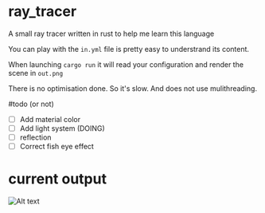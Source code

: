 # ray_tracer

A small ray tracer written in rust to help me learn this language

You can play with the `in.yml` file is pretty easy to understrand its content. 

When launching `cargo run` it will read your configuration and render the scene in `out.png`

There is no optimisation done. So it's slow. And does not use mulithreading. 

#todo (or not)

- [ ] Add material color
- [ ] Add light system (DOING)
- [ ] reflection
- [ ] Correct fish eye effect 

# current output

![Alt text](out.jpg?raw=true "Current output")